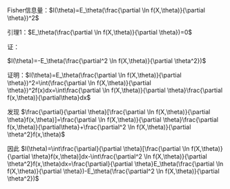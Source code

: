 Fisher信息量：$I(\theta)=E_\theta(\frac{\partial \ln f(X,\theta)}{\partial \theta})^2$

引理1：$E_\theta(\frac{\partial \ln f(X,\theta)}{\partial \theta})=0$

证：

$I(\theta)=-E_\theta(\frac{\partial^2 \ln f(X,\theta)}{\partial \theta^2})$

证明：$I(\theta)=E_\theta(\frac{\partial \ln f(X,\theta)}{\partial \theta})^2=\int(\frac{\partial \ln f(X,\theta)}{\partial \theta})^2f(x)dx=\int\frac{\partial \ln f(X,\theta)}{\partial \theta}\frac{\partial f(x,\theta)}{\partial\theta}dx$

发现 $\frac{\partial}{\partial \theta}[\frac{\partial \ln f(X,\theta)}{\partial \theta}f(x,\theta)]=\frac{\partial \ln f(X,\theta)}{\partial \theta}\frac{\partial f(x,\theta)}{\partial\theta}+\frac{\partial^2 \ln f(X,\theta)}{\partial \theta^2}f(x,\theta)$

因此 $I(\theta)=\int\frac{\partial}{\partial \theta}[\frac{\partial \ln f(X,\theta)}{\partial \theta}f(x,\theta)]dx-\int\frac{\partial^2 \ln f(X,\theta)}{\partial \theta^2}f(x,\theta)dx=\frac{\partial}{\partial \theta}E_\theta(\frac{\partial \ln f(X,\theta)}{\partial \theta})-E_\theta(\frac{\partial^2 \ln f(X,\theta)}{\partial \theta^2})$